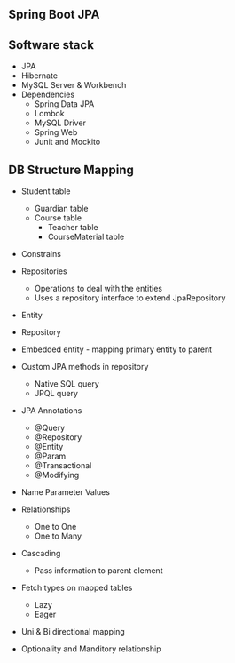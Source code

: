 ## **Spring Boot JPA**

## **Software stack**
* JPA
* Hibernate
* MySQL Server & Workbench
* Dependencies
    - Spring Data JPA
    - Lombok
    - MySQL Driver
    - Spring Web
    - Junit and Mockito
    
## **DB Structure Mapping**
* Student table
    - Guardian table
    - Course table
        - Teacher table
        - CourseMaterial table

* Constrains
* Repositories
    - Operations to deal with the entities
    - Uses a repository interface to extend JpaRepository
* Entity
* Repository
* Embedded entity - mapping primary entity to parent
* Custom JPA methods in repository
    - Native SQL query
    - JPQL query 
* JPA Annotations
    - @Query
    - @Repository
    - @Entity
    - @Param
    - @Transactional
    - @Modifying
* Name Parameter Values
* Relationships
    - One to One
    - One to Many
* Cascading
    - Pass information to parent element
* Fetch types on mapped tables
    - Lazy
    - Eager
* Uni & Bi directional mapping
* Optionality and Manditory relationship